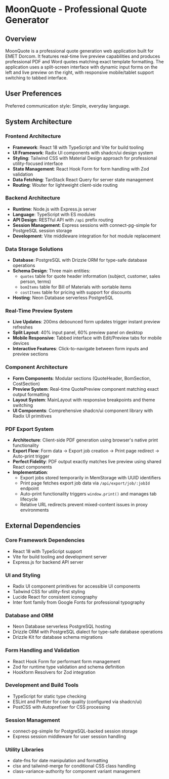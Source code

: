 # MoonQuote - Professional Quote Generator

## Overview

MoonQuote is a professional quote generation web application built for EMET Dorcom. It features real-time live preview capabilities and produces professional PDF and Word quotes matching exact template formatting. The application uses a split-screen interface with dynamic input forms on the left and live preview on the right, with responsive mobile/tablet support switching to tabbed interface.

## User Preferences

Preferred communication style: Simple, everyday language.

## System Architecture

### Frontend Architecture
- **Framework**: React 18 with TypeScript and Vite for build tooling
- **UI Framework**: Radix UI components with shadcn/ui design system
- **Styling**: Tailwind CSS with Material Design approach for professional utility-focused interface
- **State Management**: React Hook Form for form handling with Zod validation
- **Data Fetching**: TanStack React Query for server state management
- **Routing**: Wouter for lightweight client-side routing

### Backend Architecture  
- **Runtime**: Node.js with Express.js server
- **Language**: TypeScript with ES modules
- **API Design**: RESTful API with `/api` prefix routing
- **Session Management**: Express sessions with connect-pg-simple for PostgreSQL session storage
- **Development**: Vite middleware integration for hot module replacement

### Data Storage Solutions
- **Database**: PostgreSQL with Drizzle ORM for type-safe database operations
- **Schema Design**: Three main entities:
  - `quotes` table for quote header information (subject, customer, sales person, terms)
  - `bomItems` table for Bill of Materials with sortable items
  - `costItems` table for pricing with support for discounts
- **Hosting**: Neon Database serverless PostgreSQL

### Real-Time Preview System
- **Live Updates**: 200ms debounced form updates trigger instant preview refreshes
- **Split Layout**: 40% input panel, 60% preview panel on desktop
- **Mobile Responsive**: Tabbed interface with Edit/Preview tabs for mobile devices
- **Interactive Features**: Click-to-navigate between form inputs and preview sections

### Component Architecture
- **Form Components**: Modular sections (QuoteHeader, BomSection, CostSection)
- **Preview System**: Real-time QuotePreview component matching exact output formatting
- **Layout System**: MainLayout with responsive breakpoints and theme switching
- **UI Components**: Comprehensive shadcn/ui component library with Radix UI primitives

### PDF Export System
- **Architecture**: Client-side PDF generation using browser's native print functionality
- **Export Flow**: Form data → Export job creation → Print page redirect → Auto-print trigger
- **Perfect Fidelity**: PDF output exactly matches live preview using shared React components
- **Implementation**: 
  - Export jobs stored temporarily in MemStorage with UUID identifiers
  - Print page fetches export job data via `/api/export/job/:jobId` endpoint
  - Auto-print functionality triggers `window.print()` and manages tab lifecycle
  - Relative URL redirects prevent mixed-content issues in proxy environments

## External Dependencies

### Core Framework Dependencies
- React 18 with TypeScript support
- Vite for build tooling and development server
- Express.js for backend API server

### UI and Styling
- Radix UI component primitives for accessible UI components
- Tailwind CSS for utility-first styling
- Lucide React for consistent iconography
- Inter font family from Google Fonts for professional typography

### Database and ORM
- Neon Database serverless PostgreSQL hosting
- Drizzle ORM with PostgreSQL dialect for type-safe database operations
- Drizzle Kit for database schema migrations

### Form Handling and Validation
- React Hook Form for performant form management
- Zod for runtime type validation and schema definition
- Hookform Resolvers for Zod integration

### Development and Build Tools
- TypeScript for static type checking
- ESLint and Prettier for code quality (configured via shadcn/ui)
- PostCSS with Autoprefixer for CSS processing

### Session Management
- connect-pg-simple for PostgreSQL-backed session storage
- Express session middleware for user session handling

### Utility Libraries
- date-fns for date manipulation and formatting
- clsx and tailwind-merge for conditional CSS class handling
- class-variance-authority for component variant management